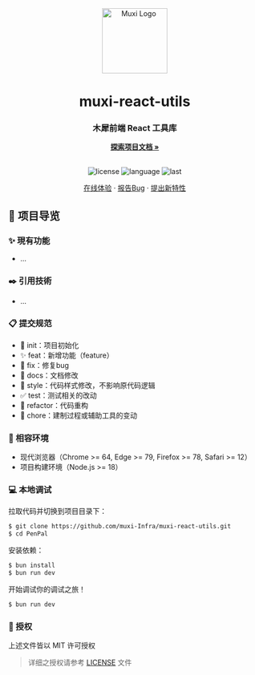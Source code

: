<div align="center">
  <img width="130" src="#" alt="Muxi Logo">
  <h1 align="center">muxi-react-utils</h1>
  <h3>木犀前端 React 工具库</h3>
  <a href="https://github.com/muxi-Infra/muxi-react-utils"><strong>探索项目文档 »</strong></a>
  <br />
  <br />

![license](https://img.shields.io/github/license/muxi-Infra/muxi-react-utils)
![language](https://img.shields.io/github/languages/top/muxi-Infra/muxi-react-utils)
![last](https://img.shields.io/github/last-commit/muxi-Infra/muxi-react-utils)

<a href="#" target="_blank">在线体验</a>
·
<a href="https://github.com/muxi-Infra/muxi-react-utils/issues">报告Bug</a>
·
<a href="https://github.com/muxi-Infra/muxi-react-utils/issues">提出新特性</a>

</div>

## 🔖 项目导览

### ✨ 現有功能

- ...

### ✒️ 引用技術

- ...

### 📋 提交规范

- 🎉 init：项目初始化
- ✨ feat：新增功能（feature）
- 🐞 fix：修复bug
- 📃 docs：文档修改
- 🌈 style：代码样式修改，不影响原代码逻辑
- ✅ test：测试相关的改动
- 🔨 refactor：代码重构
- 🔧 chore：建制过程或辅助工具的变动

### 🎯 相容环境

- 现代浏览器（Chrome >= 64, Edge >= 79, Firefox >= 78, Safari >= 12）
- 项目构建环境（Node.js >= 18）

### 💻 本地调试

拉取代码并切换到项目目录下：

```bash
$ git clone https://github.com/muxi-Infra/muxi-react-utils.git
$ cd PenPal
```

安装依赖：

```bash
$ bun install
$ bun run dev
```

开始调试你的调试之旅！

```bash
$ bun run dev
```

### 📝 授权

上述文件皆以 MIT 许可授权

> 详细之授权请参考 [LICENSE](LICENSE) 文件
